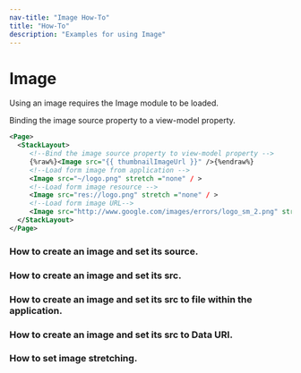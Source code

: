 ```yaml
---
nav-title: "Image How-To"
title: "How-To"
description: "Examples for using Image"
---
```

# Image
Using an image requires the Image module to be loaded.
<snippet id='img-require'/>

Binding the image source property to a view-model property.
``` XML
<Page>
  <StackLayout>
     <!--Bind the image source property to view-model property -->
     {%raw%}<Image src="{{ thumbnailImageUrl }}" />{%endraw%}
     <!--Load form image from application -->
     <Image src="~/logo.png" stretch ="none" / > 
     <!--Load form image resource -->
     <Image src="res://logo.png" stretch ="none" / > 
     <!--Load form image URL-->
     <Image src="http://www.google.com/images/errors/logo_sm_2.png" stretch ="none" /> 
  </StackLayout>
</Page>
```
### How to create an image and set its source.
<snippet id='img-create'/>

### How to create an image and set its src.
<snippet id='img-create-src'/>

### How to create an image and set its src to file within the application.
<snippet id='img-create-local'/>

### How to create an image and set its src to Data URI.
<snippet id='img-create-datauri'/>

### How to set image stretching.
<snippet id='img-set-stretch'/>
